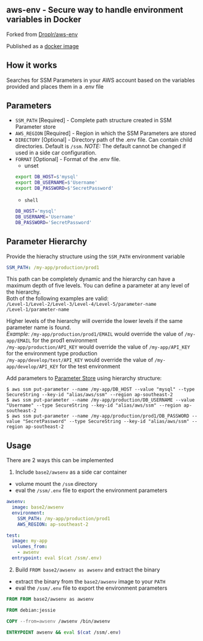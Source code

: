 aws-env - Secure way to handle environment variables in Docker
------------------------

Forked from [Droplr/aws-env](https://github.com/Droplr/aws-env)

Published as a [docker image](https://hub.docker.com/r/base2/awsenv/)

## How it works

Searches for SSM Parameters in your AWS account based on the variables provided and places them in a .env file

## Parameters

* `SSM_PATH` [Required] - Complete path structure created in SSM Parameter store
* `AWS_REGION` [Required] - Region in which the SSM Parameters are stored
* `DIRECTORY` [Optional] - Directory path of the .env file. Can contain child directories. Default is `/ssm`. *NOTE:* The default cannot be changed if used in a side car configuration.
* `FORMAT` [Optional] - Format of the .env file.
    * unset
    ```bash
    export DB_HOST=$'mysql'
    export DB_USERNAME=$'Username'
    export DB_PASSWORD=$'SecretPassword'
    ```
    * `shell`
    ```bash
    DB_HOST='mysql'
    DB_USERNAME='Username'
    DB_PASSWORD='SecretPassword'
    ```

## Parameter Hierarchy

Provide the hierachy structure using the `SSM_PATH` environment variable
```yml
SSM_PATH: /my-app/production/prod1
```

This path can be completely dynamic and the hierarchy can have a maximum depth of five levels. You can define a parameter at any level of the hierarchy.<br /> Both of the following examples are valid:<br />
`/Level-1/Level-2/Level-3/Level-4/Level-5/parameter-name`<br />
`/Level-1/parameter-name`<br />

Higher levels of the hierarchy will override the lower levels if the same parameter name is found.<br />
*Example:*
  `/my-app/production/prod1/EMAIL` would override the value of `/my-app/EMAIL` for the prod1 environment<br />
  `/my-app/production/API_KEY` would override the value of `/my-app/API_KEY` for the environment type production<br />
  `/my-app/develop/test/API_KEY` would override the value of `/my-app/develop/API_KEY` for the test environment

Add parameters to [Parameter Store](https://console.aws.amazon.com/ec2/v2/home#Parameters:) using hierarchy structure:
```
$ aws ssm put-parameter --name /my-app/DB_HOST --value "mysql" --type SecureString --key-id "alias/aws/ssm" --region ap-southeast-2
$ aws ssm put-parameter --name /my-app/production/DB_USERNAME --value "Username" --type SecureString --key-id "alias/aws/ssm" --region ap-southeast-2
$ aws ssm put-parameter --name /my-app/production/prod1/DB_PASSWORD --value "SecretPassword" --type SecureString --key-id "alias/aws/ssm" --region ap-southeast-2
```

## Usage

There are 2 ways this can be implemented

1. Include `base2/awsenv` as a side car container

  * volume mount the `/ssm` directory
  * eval the `/ssm/.env` file to export the environment parameters

```yml
awsenv:
  image: base2/awsenv
  environment:
    SSM_PATH: /my-app/production/prod1
    AWS_REGION: ap-southeast-2

test:
  image: my-app
  volumes_from:
    - awsenv
  entrypoint: eval $(cat /ssm/.env)
```

2. Build `FROM base2/awsenv as awsenv` and extract the binary

  * extract the binary from the `base2/awsenv` image to your `PATH`
  * eval the `/ssm/.env` file to export the environment parameters

```Dockerfile
FROM FROM base2/awsenv as awsenv

FROM debian:jessie

COPY --from=awsenv /awsenv /bin/awsenv

ENTRYPOINT awsenv && eval $(cat /ssm/.env)
```
